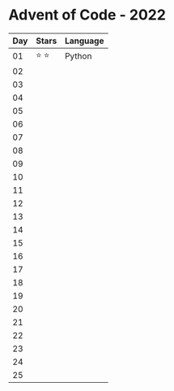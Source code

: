 # Advent of Code - 2022

| Day | Stars         | Language |
|-----|---------------|----------|
| 01  | :star: :star: | Python   |
| 02  |               |          |
| 03  |               |          |
| 04  |               |          |
| 05  |               |          |
| 06  |               |          |
| 07  |               |          |
| 08  |               |          |
| 09  |               |          |
| 10  |               |          |
| 11  |               |          |
| 12  |               |          |
| 13  |               |          |
| 14  |               |          |
| 15  |               |          |
| 16  |               |          |
| 17  |               |          |
| 18  |               |          |
| 19  |               |          |
| 20  |               |          |
| 21  |               |          |
| 22  |               |          |
| 23  |               |          |
| 24  |               |          |
| 25  |               |          |

